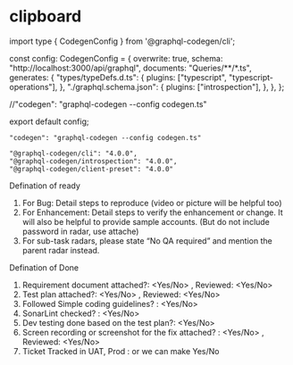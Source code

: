 # clipboard



import type { CodegenConfig } from '@graphql-codegen/cli';

const config: CodegenConfig = {
  overwrite: true,
  schema: "http://localhost:3000/api/graphql",
  documents: "Queries/**/*.ts",
  generates: {
    "types/typeDefs.d.ts": {
      plugins: ["typescript", "typescript-operations"],
    },
    "./graphql.schema.json": {
      plugins: ["introspection"],
    },
  },
};


//"codegen": "graphql-codegen --config codegen.ts"

export default config;


    "codegen": "graphql-codegen --config codegen.ts"
    
    "@graphql-codegen/cli": "4.0.0",
    "@graphql-codegen/introspection": "4.0.0",
    "@graphql-codegen/client-preset": "4.0.0"
    
    

Defination of ready
1. For Bug: Detail steps to reproduce (video or picture will be helpful too)
2. For Enhancement: Detail steps to verify the enhancement or change.  It will also be helpful to provide sample accounts. (But do not include password in radar, use attache)
3. For sub-task radars, please state “No QA required” and mention the parent radar instead.


Defination of Done
1. Requirement document attached?: <Yes/No> , Reviewed: <Yes/No> 
2. Test plan attached?: <Yes/No> , Reviewed: <Yes/No> 
3. Followed Simple coding guidelines? : <Yes/No>
4. SonarLint checked? : <Yes/No>
5. Dev testing done based on the test plan?: <Yes/No>
6. Screen recording or screenshot for the fix attached? : <Yes/No> , Reviewed: <Yes/No> 
7. Ticket Tracked in UAT, Prod : <Till where its tracked> or we can make Yes/No
